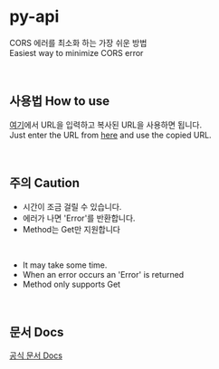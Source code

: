 # py-api

CORS 에러를 최소화 하는 가장 쉬운 방법 <br>
Easiest way to minimize CORS error

<br>

## 사용법 How to use
<a href='https://dm-09.github.io/py-api/start/'>여기</a>에서 URL을 입력하고 복사된 URL을 사용하면 됩니다. <br>
Just enter the URL from <a href='https://dm-09.github.io/py-api/start/'>here</a> and use the copied URL.

<br>

## 주의 Caution
- 시간이 조금 걸릴 수 있습니다.<br>
- 에러가 나면 'Error'를 반환합니다.
- Method는 Get만 지원합니다
<br>

- It may take some time.
- When an error occurs an 'Error' is returned
- Method only supports Get
<br>

## 문서 Docs
<a href='https://dm-09.github.io/py-api/'>공식 문서 Docs</a>
